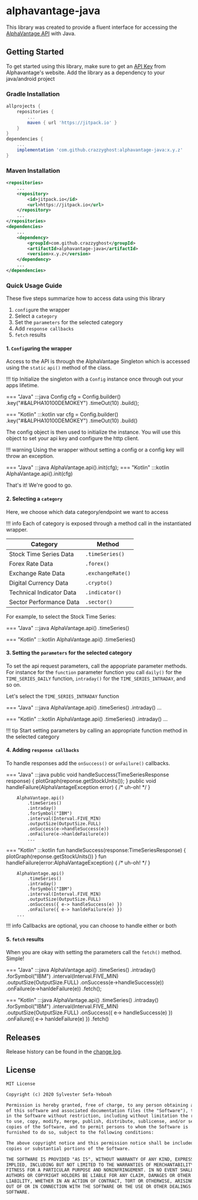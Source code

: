 # alphavantage-java

This library was created to provide a fluent interface for accessing the [AlphaVantage API](https://www.alphavantage.co/) with Java.

## Getting Started

To get started using this library, make sure to get an [API Key](https://www.alphavantage.co/support/#api-key) from Alphavantage's website. Add the library as a dependency to your java/android project

### Gradle Installation

```groovy
allprojects {
    repositories {
        ...
        maven { url 'https://jitpack.io' }
    }
}
dependencies {
    ...
    implementation 'com.github.crazzyghost:alphavantage-java:x.y.z'
}
```

### Maven Installation

```xml
<repositories>
    ...
    <repository>
        <id>jitpack.io</id>
        <url>https://jitpack.io</url>
    </repository>
    ...
</repositories>
<dependencies>
    ...
    <dependency>
        <groupId>com.github.crazzyghost</groupId>
        <artifactId>alphavantage-java</artifactId>
        <version>x.y.z</version>
    </dependency>
    ...
</dependencies>
```

### Quick Usage Guide

These five steps summarize how to access data using this library

1. `config`ure the wrapper
2. Select a `category`
3. Set the `parameters` for the selected category
4. Add `response callbacks`
5. `fetch` results

#### 1. `Config`uring the wrapper

Access to the API is through the AlphaVantage Singleton which is accessed using the `static` `api()` method of the class.

!!! tip
    Initialize the singleton with a `Config` instance once through out your apps lifetime.

=== "Java"
        :::java
        Config cfg = Config.builder()
            .key("#&ALPHA10100DEMOKEY")
            .timeOut(10)
            .build();

=== "Kotlin"
        :::kotlin
        var cfg = Config.builder()
            .key("#&ALPHA10100DEMOKEY")
            .timeOut(10)
            .build()

The config object is then used to initialize the instance. You will use this object to set your api key and configure the http client.

!!! warning
    Using the wrapper without setting a config or a config key will throw an exception.

=== "Java"
        :::java
        AlphaVantage.api().init(cfg);
=== "Kotlin"
        :::kotlin
        AlphaVantage.api().init(cfg)

That's it! We're good to go.

#### 2. Selecting a `category`

Here, we choose which data category/endpoint we want to access

!!! info
    Each of category is exposed through a method call in the instantiated wrapper.

| Category                  |   Method              |
| -------------             | ------------------    |
| Stock Time Series Data    | `.timeSeries()`       |
| Forex Rate Data           | `.forex()`            |
| Exchange Rate Data        | `.exchangeRate()`     |
| Digital Currency Data     | `.crypto()`           |
| Technical Indicator Data  | `.indicator()`        |
| Sector Performance Data   | `.sector()`           |

For example, to select the Stock Time Series:

=== "Java"
        :::java
        AlphaVantage.api()
            .timeSeries()

=== "Kotlin"
        :::kotlin
        AlphaVantage.api()
            .timeSeries()


#### 3. Setting the `parameters` for the selected category

To set the api request parameters, call the appopriate parameter methods. For instance for the `function` parameter function you call `daily()` for the `TIME_SERIES_DAILY` function, `intraday()` for the `TIME_SERIES_INTRADAY`,  and so on.

Let's select the `TIME_SERIES_INTRADAY` function

=== "Java"
        :::java
        AlphaVantage.api()
            .timeSeries()
            .intraday()
        ...

=== "Kotlin"
        :::kotlin
        AlphaVantage.api()
            .timeSeries()
            .intraday()
        ...

!!! tip
    Start setting parameters by calling an appropriate function method in the selected category

#### 4. Adding `response callbacks`

To handle responses add the `onSuccess()` or `onFailure()` callbacks.

=== "Java"
        :::java
        public void handleSuccess(TimeSeriesResponse response) {
            plotGraph(reponse.getStockUnits());
        }
        public void handleFailure(AlphaVantageException error) {
            /* uh-oh! */
        }

        AlphaVantage.api()
            .timeSeries()
            .intraday()
            .forSymbol("IBM")
            .interval(Interval.FIVE_MIN)
            .outputSize(OutputSize.FULL)
            .onSuccess(e->handleSuccess(e))
            .onFailure(e->hanldeFailure(e))
            ...

=== "Kotlin"
        :::kotlin
        fun handleSuccess(response:TimeSeriesResponse) {
            plotGraph(reponse.getStockUnits())
        }
        fun handleFailure(error:AlphaVantageException) {
            /* uh-oh! */
        }        

        AlphaVantage.api()
            .timeSeries()
            .intraday()
            .forSymbol("IBM")
            .interval(Interval.FIVE_MIN)
            .outputSize(OutputSize.FULL)
            .onSuccess({ e-> handleSuccess(e) })
            .onFailure({ e-> hanldeFailure(e) })            
        ...


!!! info
    Callbacks are optional, you can choose to handle either or both

#### 5.  `fetch` results

When you are okay with setting the parameters call the `fetch()` method. Simple!

=== "Java"
        :::java
        AlphaVantage.api()
            .timeSeries()
            .intraday()
            .forSymbol("IBM")
            .interval(Interval.FIVE_MIN)
            .outputSize(OutputSize.FULL)
            .onSuccess(e->handleSuccess(e))
            .onFailure(e->hanldeFailure(e))
            .fetch();

=== "Kotlin"
        :::java
        AlphaVantage.api()
            .timeSeries()
            .intraday()
            .forSymbol("IBM")
            .interval(Interval.FIVE_MIN)
            .outputSize(OutputSize.FULL)
            .onSuccess({ e-> handleSuccess(e) })
            .onFailure({ e-> hanldeFailure(e) })
            .fetch()

## Releases

Release history can be found in the [change log](changelog.md).

## License

```txt
MIT License

Copyright (c) 2020 Sylvester Sefa-Yeboah

Permission is hereby granted, free of charge, to any person obtaining a copy
of this software and associated documentation files (the "Software"), to deal
in the Software without restriction, including without limitation the rights
to use, copy, modify, merge, publish, distribute, sublicense, and/or sell
copies of the Software, and to permit persons to whom the Software is
furnished to do so, subject to the following conditions:

The above copyright notice and this permission notice shall be included in all
copies or substantial portions of the Software.

THE SOFTWARE IS PROVIDED "AS IS", WITHOUT WARRANTY OF ANY KIND, EXPRESS OR
IMPLIED, INCLUDING BUT NOT LIMITED TO THE WARRANTIES OF MERCHANTABILITY,
FITNESS FOR A PARTICULAR PURPOSE AND NONINFRINGEMENT. IN NO EVENT SHALL THE
AUTHORS OR COPYRIGHT HOLDERS BE LIABLE FOR ANY CLAIM, DAMAGES OR OTHER
LIABILITY, WHETHER IN AN ACTION OF CONTRACT, TORT OR OTHERWISE, ARISING FROM,
OUT OF OR IN CONNECTION WITH THE SOFTWARE OR THE USE OR OTHER DEALINGS IN THE
SOFTWARE.
```